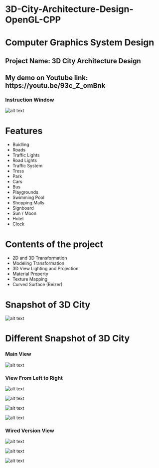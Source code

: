 # 3D-City-Architecture-Design-OpenGL-CPP
<h1>Computer Graphics System Design</h1>

<h2>Project Name: 3D City Architecture Design</h2>
<h2>My demo on Youtube link: https://youtu.be/93c_Z_omBnk</h2>

<h3>Instruction Window </h3>

![alt text](https://github.com/FaisalAhmedBijoy/3D-City-Architecture-Design-OpenGL-CPP/blob/main/imageReadMe/3d%20city%20instruction.PNG)

<h1>Features</h1>

- Buidling
- Roads
- Traffic Lights
- Road Lights
- Traffic System
- Tress
- Park
- Cars
- Bus
- Playgrounds
- Swimming Pool
- Shopping Malls
- Signboard
- Sun / Moon
- Hotel
- Clock

<h1>Contents of the project</h1>

- 2D and 3D Transformation
- Modeling Transformation
- 3D View Lighting and Projection
- Material Property
- Texture Mapping
- Curved Surface (Beizer)

<h1>Snapshot of 3D City</h1>

![alt text](https://github.com/FaisalAhmedBijoy/3D-City-Architecture-Design-OpenGL-CPP/blob/main/imageReadMe/3d%20city.PNG)

<h1>Different Snapshot of 3D City</h1>

<h3>Main View</h3>

![alt text](https://github.com/FaisalAhmedBijoy/3D-City-Architecture-Design-OpenGL-CPP/blob/main/imageReadMe/Screenshot%20(340).png)

<h3>View From Left to Right</h3>

![alt text](https://github.com/FaisalAhmedBijoy/3D-City-Architecture-Design-OpenGL-CPP/blob/main/imageReadMe/Screenshot%20(342).png)

![alt text](https://github.com/FaisalAhmedBijoy/3D-City-Architecture-Design-OpenGL-CPP/blob/main/imageReadMe/Screenshot%20(343).png)

![alt text](https://github.com/FaisalAhmedBijoy/3D-City-Architecture-Design-OpenGL-CPP/blob/main/imageReadMe/Screenshot%20(344).png)

![alt text](https://github.com/FaisalAhmedBijoy/3D-City-Architecture-Design-OpenGL-CPP/blob/main/imageReadMe/Screenshot%20(345).png)

<h3>Wired Version View </h3>

![alt text](https://github.com/FaisalAhmedBijoy/3D-City-Architecture-Design-OpenGL-CPP/blob/main/imageReadMe/Screenshot%20(346).png)

![alt text](https://github.com/FaisalAhmedBijoy/3D-City-Architecture-Design-OpenGL-CPP/blob/main/imageReadMe/Screenshot%20(347).png)

![alt text](https://github.com/FaisalAhmedBijoy/3D-City-Architecture-Design-OpenGL-CPP/blob/main/imageReadMe/Screenshot%20(348).png)
